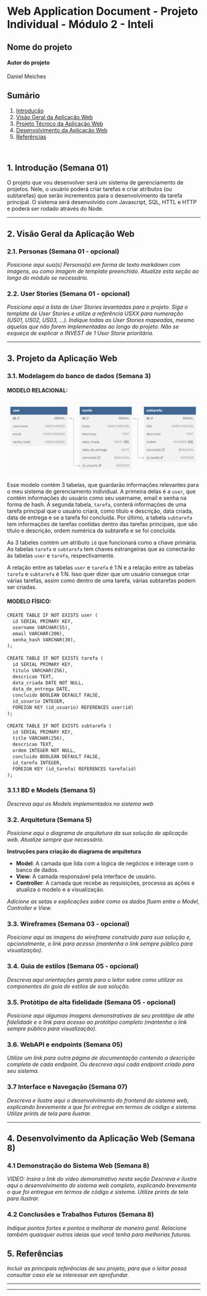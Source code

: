 # Web Application Document - Projeto Individual - Módulo 2 - Inteli

## Nome do projeto

#### Autor do projeto

Daniel Meiches

## Sumário

1. [Introdução](#c1)  
2. [Visão Geral da Aplicação Web](#c2)  
3. [Projeto Técnico da Aplicação Web](#c3)  
4. [Desenvolvimento da Aplicação Web](#c4)  
5. [Referências](#c5)  

<br>

## <a name="c1"></a>1. Introdução (Semana 01)

O projeto que vou desenvolver será um sistema de gerenciamento de projetos. Nele, o usuário poderá criar tarefas e criar atributos (ou subtarefas) que serão incrementos para o desenvolvimento da tarefa principal. O sistema será desenvolvido com Javascript, SQL, HTTL e HTTP e poderá ser rodado através do Node.

---

## <a name="c2"></a>2. Visão Geral da Aplicação Web

### 2.1. Personas (Semana 01 - opcional)

*Posicione aqui sua(s) Persona(s) em forma de texto markdown com imagens, ou como imagem de template preenchido. Atualize esta seção ao longo do módulo se necessário.*

### 2.2. User Stories (Semana 01 - opcional)

*Posicione aqui a lista de User Stories levantadas para o projeto. Siga o template de User Stories e utilize a referência USXX para numeração (US01, US02, US03, ...). Indique todas as User Stories mapeadas, mesmo aquelas que não forem implementadas ao longo do projeto. Não se esqueça de explicar o INVEST de 1 User Storie prioritária.*

---

## <a name="c3"></a>3. Projeto da Aplicação Web

### 3.1. Modelagem do banco de dados  (Semana 3)

#### MODELO RELACIONAL:

<img src="./assets/modelagem_logica.png">

Esse modelo contém 3 tabelas, que guardarão informações relevantes para o meu sistema de gerenciamento individual. A primeira delas é a ```user```, que contém informações do usuário como seu username, email e senha na forma de hash. A segunda tabela, ```tarefa```, conterá informações de uma tarefa principal que o usuário criará, como título e descrição, data criada, data de entrega e se a tarefa foi concluída. Por último, a tabela ```subtarefa``` tem informações de tarefas contidas dentro das tarefas principais, que são título e descrição, ordem numérica da subtarefa e se foi concluída.

As 3 tabeles contém um atributo ```id``` que funcionará como a chave primária. As tabelas ```tarefa``` e ```subtarefa``` tem chaves estrangeiras que as conectarão às tabelas ```user``` e ```tarefa```, respectivamente.

A relação entre as tabelas ```user``` e ```tarefa``` é 1:N e a relação entre as tabelas ```tarefa``` e ```subtarefa``` é 1:N. Isso quer dizer que um usuário consegue criar várias tarefas, assim como dentro de uma tarefa, várias subtarefas podem ser criadas.

#### MODELO FÍSICO:
```
CREATE TABLE IF NOT EXISTS user (
  id SERIAL PRIMARY KEY,
  username VARCHAR(55),
  email VARCHAR(200),
  senha_hash VARCHAR(30),
);

CREATE TABLE IF NOT EXISTS tarefa (
  id SERIAL PRIMARY KEY,
  titulo VARCHAR(256),
  descricao TEXT,
  data_criada DATE NOT NULL,
  data_de_entrega DATE,
  concluido BOOLEAN DEFAULT FALSE,
  id_usuario INTEGER,
  FOREIGN KEY (id_usuario) REFERENCES user(id)
);

CREATE TABLE IF NOT EXISTS subtarefa (
  id SERIAL PRIMARY KEY,
  title VARCHAR(256),
  descricao TEXT,
  ordem INTEGER NOT NULL,
  concluido BOOLEAN DEFAULT FALSE,
  id_tarefa INTEGER,
  FOREIGN KEY (id_tarefa) REFERENCES tarefa(id)
);
```

### 3.1.1 BD e Models (Semana 5)
*Descreva aqui os Models implementados no sistema web*

### 3.2. Arquitetura (Semana 5)

*Posicione aqui o diagrama de arquitetura da sua solução de aplicação web. Atualize sempre que necessário.*

**Instruções para criação do diagrama de arquitetura**  
- **Model**: A camada que lida com a lógica de negócios e interage com o banco de dados.
- **View**: A camada responsável pela interface de usuário.
- **Controller**: A camada que recebe as requisições, processa as ações e atualiza o modelo e a visualização.
  
*Adicione as setas e explicações sobre como os dados fluem entre o Model, Controller e View.*

### 3.3. Wireframes (Semana 03 - opcional)

*Posicione aqui as imagens do wireframe construído para sua solução e, opcionalmente, o link para acesso (mantenha o link sempre público para visualização).*

### 3.4. Guia de estilos (Semana 05 - opcional)

*Descreva aqui orientações gerais para o leitor sobre como utilizar os componentes do guia de estilos de sua solução.*


### 3.5. Protótipo de alta fidelidade (Semana 05 - opcional)

*Posicione aqui algumas imagens demonstrativas de seu protótipo de alta fidelidade e o link para acesso ao protótipo completo (mantenha o link sempre público para visualização).*

### 3.6. WebAPI e endpoints (Semana 05)

*Utilize um link para outra página de documentação contendo a descrição completa de cada endpoint. Ou descreva aqui cada endpoint criado para seu sistema.*  

### 3.7 Interface e Navegação (Semana 07)

*Descreva e ilustre aqui o desenvolvimento do frontend do sistema web, explicando brevemente o que foi entregue em termos de código e sistema. Utilize prints de tela para ilustrar.*

---

## <a name="c4"></a>4. Desenvolvimento da Aplicação Web (Semana 8)

### 4.1 Demonstração do Sistema Web (Semana 8)

*VIDEO: Insira o link do vídeo demonstrativo nesta seção*
*Descreva e ilustre aqui o desenvolvimento do sistema web completo, explicando brevemente o que foi entregue em termos de código e sistema. Utilize prints de tela para ilustrar.*

### 4.2 Conclusões e Trabalhos Futuros (Semana 8)

*Indique pontos fortes e pontos a melhorar de maneira geral.*
*Relacione também quaisquer outras ideias que você tenha para melhorias futuras.*



## <a name="c5"></a>5. Referências

_Incluir as principais referências de seu projeto, para que o leitor possa consultar caso ele se interessar em aprofundar._<br>

---
---